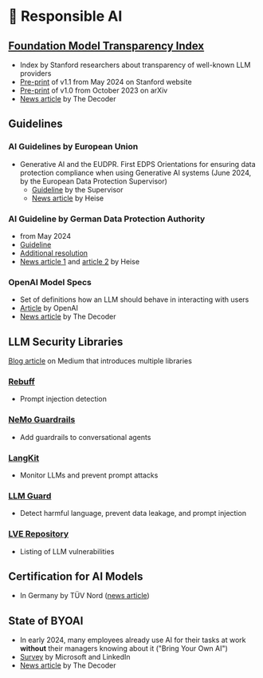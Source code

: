 # 🤝 Responsible AI

## [Foundation Model Transparency Index](https://crfm.stanford.edu/2024/05/21/fmti-may-2024.html)

- Index by Stanford researchers about transparency of well-known LLM providers
- [Pre-print](https://crfm.stanford.edu/fmti/paper.pdf) of v1.1 from May 2024 on Stanford website
- [Pre-print](https://doi.org/10.48550/arXiv.2310.12941) of v1.0 from October 2023 on arXiv
- [News article](https://the-decoder.de/stanford-studie-ki-firmen-legen-fortschritte-bei-transparenz-hin-aber-luft-nach-oben-bleibt/) by The Decoder

## Guidelines

### AI Guidelines by European Union

- Generative AI and the EUDPR. First EDPS Orientations for ensuring data protection compliance when using Generative AI systems (June 2024, by the European Data Protection Supervisor)
  - [Guideline](https://www.edps.europa.eu/system/files/2024-06/24-06-03_genai_orientations_en.pdf) by the Supervisor
  - [News article](https://www.heise.de/news/ChatGPT-Co-EU-Datenschuetzer-verteidigt-Datenminimierung-9746014.html) by Heise

### AI Guideline by German Data Protection Authority

- from May 2024
- [Guideline](https://www.datenschutzkonferenz-online.de/media/oh/20240506_DSK_Orientierungshilfe_KI_und_Datenschutz.pdf)
- [Additional resolution](https://www.datenschutzkonferenz-online.de/media/dskb/20240503_DSK_Positionspapier_Zustaendigkeiten_KI_VO.pdf)
- [News article 1](https://www.heise.de/news/Datenschutzkonferenz-gibt-Leitfaden-fuer-DSGVO-konforme-KI-Anwendungen-9709228.html) and [article 2](https://www.heise.de/news/AI-Act-Datenschuetzer-wollen-KI-Verordnung-in-Deutschland-durchsetzen-9713089.html) by Heise

### OpenAI Model Specs

- Set of definitions how an LLM should behave in interacting with users
- [Article](https://openai.com/index/introducing-the-model-spec/) by OpenAI
- [News article](https://the-decoder.de/openai-veroeffentlicht-erstmals-richtlinien-fuer-ki-modellverhalten/) by The Decoder

## LLM Security Libraries

[Blog article](https://machine-learning-made-simple.medium.com/7-methods-to-secure-llm-apps-from-prompt-injections-and-jailbreaks-11987b274012) on Medium that introduces multiple libraries

### [Rebuff](https://github.com/protectai/rebuff)

- Prompt injection detection

### [NeMo Guardrails](https://github.com/NVIDIA/NeMo-Guardrails)

- Add guardrails to conversational agents

### [LangKit](https://github.com/whylabs/langkit)

- Monitor LLMs and prevent prompt attacks

### [LLM Guard](https://github.com/protectai/llm-guard)

- Detect harmful language, prevent data leakage, and prompt injection

### [LVE Repository](https://github.com/lve-org/lve)

- Listing of LLM vulnerabilities

## Certification for AI Models

- In Germany by TÜV Nord ([news article](https://www.heise.de/news/KI-Update-Deep-Dive-Tuev-IT-ueber-KI-Zertifizierung-9706680.html))

## State of BYOAI

- In early 2024, many employees already use AI for their tasks at work __without__ their managers knowing about it ("Bring Your Own AI")
- [Survey](https://assets-c4akfrf5b4d3f4b7.z01.azurefd.net/assets/2024/05/2024_Work_Trend_Index_Annual_Report_663d45200a4ad.pdf) by Microsoft and LinkedIn
- [News article](https://the-decoder.de/laut-microsoft-ist-ki-scham-am-arbeitsplatz-eine-sache/) by The Decoder

